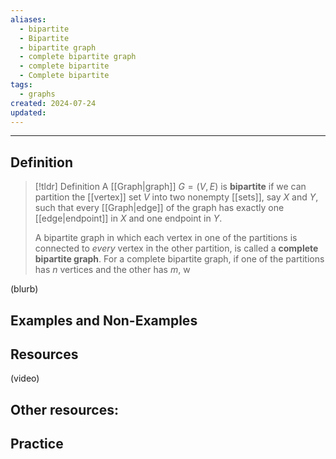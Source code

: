 ```yaml
---
aliases:
  - bipartite
  - Bipartite
  - bipartite graph
  - complete bipartite graph
  - complete bipartite
  - Complete bipartite
tags:
  - graphs
created: 2024-07-24
updated:
---
```

---
## Definition 

> [!tldr] Definition
> A [[Graph|graph]] $G = (V,E)$ is **bipartite** if we can partition the [[vertex]] set $V$ into two nonempty [[sets]], say $X$ and $Y$, such that every [[Graph|edge]] of the graph has exactly one [[edge|endpoint]] in $X$ and one endpoint in $Y$. 
> 
> A bipartite graph in which each vertex in one of the partitions is connected to *every* vertex in the other partition, is called a **complete bipartite graph**. For a complete bipartite graph, if one of the partitions has $n$ vertices and the other has $m$, w

(blurb)

## Examples and Non-Examples

## Resources 

(video)

Other resources: 
- 

## Practice 
